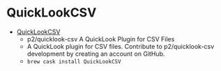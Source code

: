 # QuickLookCSV
- [QuickLookCSV](https://github.com/p2/quicklook-csv)
  -  p2/quicklook-csv A QuickLook Plugin for CSV Files
  - A QuickLook plugin for CSV files. Contribute to p2/quicklook-csv development by creating an account on GitHub.
  - `brew cask install QuickLookCSV`
